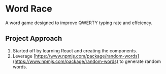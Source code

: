 # Word Race
A word game designed to improve QWERTY typing rate and effciency.

## Project Approach

1. Started off by learning React and creating the components.
2. Leverage [https://www.npmjs.com/package/random-words](https://www.npmjs.com/package/random-words) to generate random words.